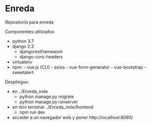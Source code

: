 # Enreda
Repositorio para enreda

Componentes utilizados:

 - python 3.7
 - django 2.2
   - djangorestframework
   - django-cors-headers
 - virtualenv
 - npm: - vue.js (CLI) - axios - vue-form-generator - vue-bootstrap - sweetalert

Despliegue:

 - en ../Enreda_note
   - python manage.py migrate
   - python manage.py runserver
 - en otro terminal ../Enreda_note/frontend
   - npm run dev
 - acceder a un navegador web y poner http://localhost:8080/
